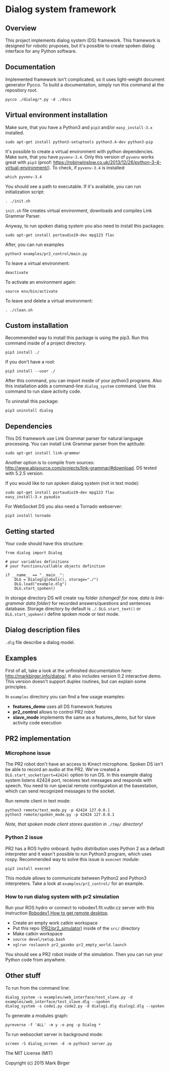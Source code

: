 # Dialog system framework


## Overview

This project implements dialog system (DS) framework. This framework is designed for robotic pruposes, but it's possible to create spoken dialog interface for any Python software.

<!--Project structure:

	.
	├── LICENSE.txt
	├── README.md
	├── data
	│   ├── answers
	│   │   └── answer_XXXX.mp3
	│   ├── questions
	│   │   └── question_XXXX.wav
	│   └── sentences.db
	├── dialog
	│   ├── __init__.py
	│   ├── interpreter.py
	│   ├── link_parser.py
	│   ├── parser.py
	│   ├── phrase.py
	│   ├── returns.py
	│   ├── scope.py
	│   ├── server.py
	│   ├── speech.py
	│   └── states.py
	├── docs
	│   └── ...
	├── examples
	│   ├── assistant.dlg
	│   ├── demo.dlg
	│   ├── echo.dlg
	│   ├── features_demo
	│   ├── pizza_order
	│   ├── pr2_control
	│   │   ├── movement.py
	│   │   └── pr2_control.py
	│   ├── tickets.dlg
	│   └── web_interface
	│       └── main_slave.py
	├── remote
	│   ├── spoken_mode.py
	│   └── text_mode.py
	├── setup.py
	├── test.py
	└── tests-->


## Documentation

Implemented framework isn't complicated, so it uses light-weight document generator Pycco. To build a documentation, simply run this command at the repository root.

	pycco ./dialog/*.py -d ./docs
	
## Virtual environment installation

Make sure, that you have a Python3 and `pip3` and/or `easy_install-3.x` installed.

	sudo apt-get install python3-setuptools python3.4-dev python3-pip

It's possible to create a virtual environment with python dependencies. Make sure, that you have `pyvenv-3.4`. Only this version of `pyvenv` works great with `pip3` (proof: https://robinwinslow.co.uk/2013/12/26/python-3-4-virtual-environment/). To check, if `pyvenv-3.4` is installed:

	which pyvenv-3.4

You should see a path to executable. If it's available, you can run initialization script:

	. ./init.sh

`init.sh` file creates virtual environment, downloads and compiles Link Grammar Parser. 

Anyway, to run spoken dialog system you also need to install this packages:

	sudo apt-get install portaudio19-dev mpg123 flac
	
After, you can run examples 
	
	python3 examples/pr2_control/main.py
	
To leave a virtual environment:

	deactivate

To activate an environment again:

	source env/bin/activate
	
To leave and delete a virtual environment:

	. ./clean.sh
	
## Custom installation


Recommended way to install this package is using the pip3. Run this command inside of a project directory.

	pip3 install ./

If you don't have a root:

	pip3 install --user ./
	
After this command, you can import inside of your python3 programs. Also this installation adds a command-line `dialog_system` command. Use this command to run slave activity code.
	
To uninstall this package:

	pip3 uninstall dialog
	
## Dependencies
	
This DS framework use Link Grammar parser for natural language processing. You can install Link Grammar parser from the aptitude:

	sudo apt-get install link-grammar
	
Another option is to compile from sources: http://www.abisource.com/projects/link-grammar/#download. DS tested with 5.2.5 version.
	
If you would like to run spoken dialog system (not in text mode):

	sudo apt-get install portaudio19-dev mpg123 flac
	easy_install-3.x pyaudio
	
For WebSocket DS you also need a Tornado webserver:

	pip3 install tornado
	
## Getting started

Your code should have this structure:

	from dialog import Dialog
	
	# your variables definitions
	# your functions/callable objects definition

	if __name__ == "__main__":
    	DLG = Dialog(globals(), storage="./")
    	DLG.load("example.dlg")
    	DLG.start_spoken()
 
In storage directory DS will create `tmp` folder *(changed! for now, data is link-grammar data folder)* for recorded answers/questions and sentences database. Storage directory by default is `./`. `DLG.start_text()` оr `DLG.start_spoken()` define spoken mode or text mode.

## Dialog description files

`.dlg` file describe a dialog model.

## Examples

First of all, take a look at the unfinished documentation here: http://markbirger.info/dialog/. It also includes version 0.2 interactive demo. This version doesn't support duplex routines, but can explain some principles.

In `examples` directory you can find a few usage examples:

- **features_demo** uses all DS framework features
- **pr2_control** allows to control PR2 robot
- **slave_mode** implements the same as a features_demo, but for slave activity code execution

## PR2 implementation

### Microphone issue

The PR2 robot don't have an access to Kinect microphone. Spoken DS isn't be able to record an audio at the PR2. We've created a `DLG.start_socket(port=42424)` option to run DS. In this example dialog system listens 42424 port, receives text messages and responds with speech. You need to run special remote configuration at the basestation, which can send recognized messages to the socket.

Run remote client in text mode:

	python3 remote/text_mode.py -p 42424 127.0.0.1
	python3 remote/spoken_mode.py -p 42424 127.0.0.1
	
*Note, that spoken mode client stores question in `./tmp/` directory!*

### Python 2 issue

PR2 has a ROS hydro onboard. hydro distribution uses Python 2 as a default interpreter and it wasn't possible to run Python3 program, which uses rospy. Recommended way to solve this issue is `execnet` module:

	pip3 install execnet
	
This module allows to communicate between Python2 and Python3 interpreters. Take a look at `examples/pr2_control/` for an example.

### How to run dialog system with pr2 simulation

Run your ROS hydro or connect to robodev1.fit.vutbr.cz server with this instruction [Robodev1 How to get remote desktop](http://merlin.fit.vutbr.cz/wiki/index.php/Robodev1).

- Create an empty work catkin workspace
- Put this repo ([PR2/pr2_simulator](https://github.com/PR2/pr2_simulator)) inside of the `src/` directory
- Make catkin workspace
- `source devel/setup.bash`
- `vglrun roslaunch pr2_gazebo pr2_empty_world.launch`

You should see a PR2 robot inside of the simulation. Then you can run your Python code from anywhere.

## Other stuff

To run from the command line:

	dialog_system -s examples/web_interface/test_slave.py -d examples/web_interface/test_slave.dlg --spoken
	dialog_system -s code1.py code2.py -d dialog1.dlg dialog2.dlg --spoken

To generate a modules graph:

	pyreverse -f 'ALL' -m y -o png -p Dialog *
	
To run websocket server in background mode:

	screen -S dialog_screen -d -m python3 server.py

The MIT License (MIT)

Copyright (c) 2015 Mark Birger